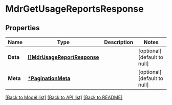 # MdrGetUsageReportsResponse

## Properties
Name | Type | Description | Notes
------------ | ------------- | ------------- | -------------
**Data** | [**[]MdrUsageReportResponse**](MdrUsageReportResponse.md) |  | [optional] [default to null]
**Meta** | [***PaginationMeta**](PaginationMeta.md) |  | [optional] [default to null]

[[Back to Model list]](../README.md#documentation-for-models) [[Back to API list]](../README.md#documentation-for-api-endpoints) [[Back to README]](../README.md)

